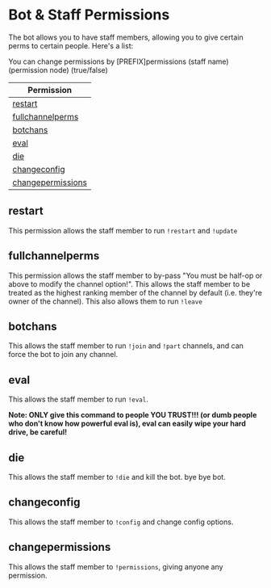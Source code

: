 # Bot & Staff Permissions

The bot allows you to have staff members, allowing you to give certain perms to certain people. Here's a list:

You can change permissions by [PREFIX]permissions (staff name) (permission node) (true/false)

| Permission
| ----------
| [restart](#restart)
| [fullchannelperms](#fullchannelperms)
| [botchans](#botchans)
| [eval](#eval)
| [die](#die)
| [changeconfig](#changeconfig)
| [changepermissions](#changepermissions)

## restart

This permission allows the staff member to run `!restart` and `!update`

## fullchannelperms

This permission allows the staff member to by-pass "You must be half-op or above to modify the channel option!". This allows the staff member to be treated as the highest ranking member of the channel by default (i.e. they're owner of the channel). This also allows them to run `!leave`

## botchans

This allows the staff member to run `!join` and `!part` channels, and can force the bot to join any channel.

## eval

This allows the staff member to run `!eval`.

**Note: ONLY give this command to people YOU TRUST!!! (or dumb people who don't know how powerful eval is), eval can easily wipe your hard drive, be careful!**

## die

This allows the staff member to `!die` and kill the bot. bye bye bot.

## changeconfig

This allows the staff member to `!config` and change config options.

## changepermissions

This allows the staff member to `!permissions`, giving anyone any permission.
